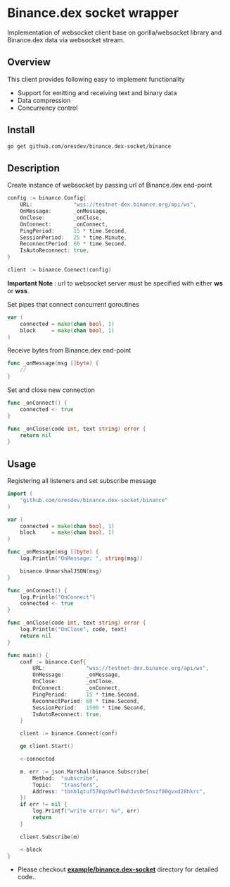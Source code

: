 # Binance.dex socket wrapper

Implementation of websocket client base on gorilla/websocket library and Binance.dex data via websocket stream.

## Overview

This client provides following easy to implement functionality

- Support for emitting and receiving text and binary data
- Data compression
- Concurrency control

## Install

```bash
go get github.com/oresdev/binance.dex-socket/binance
```

## Description

Create instance of websocket by passing url of Binance.dex end-point

```go
config := binance.Config{
	URL:             "wss://testnet-dex.binance.org/api/ws",
	OnMessage:       _onMessage,
	OnClose:         _onClose,
	OnConnect:       _onConnect,
	PingPeriod:      15 * time.Second,
	SessionPeriod:   25 * time.Minute,
	ReconnectPeriod: 60 * time.Second,
	IsAutoReconnect: true,
}

client := binance.Connect(config)
```

**Important Note** : url to websocket server must be specified with either **ws** or **wss**.

Set pipes that connect concurrent goroutines

```go
var (
    connected = make(chan bool, 1)
    block     = make(chan bool, 1)
)
```

Receive bytes from Binance.dex end-point

```go
func _onMessage(msg []byte) {
    //
}
```

Set and close new connection

```go
func _onConnect() {
    connected <- true
}

func _onClose(code int, text string) error {
    return nil
}
```

## Usage

Registering all listeners and set subscribe message

```go
import (
	"github.com/oresdev/binance.dex-socket/binance"
)

var (
	connected = make(chan bool, 1)
	block     = make(chan bool, 1)
)

func _onMessage(msg []byte) {
	log.Println("OnMessage: ", string(msg))

	binance.UnmarshalJSON(msg)
}

func _onConnect() {
	log.Println("OnConnect")
	connected <- true
}

func _onClose(code int, text string) error {
	log.Println("OnClose", code, text)
	return nil
}

func main() {
	conf := binance.Conf{
		URL:             "wss://testnet-dex.binance.org/api/ws",
		OnMessage:       _onMessage,
		OnClose:         _onClose,
		OnConnect:       _onConnect,
		PingPeriod:      15 * time.Second,
		ReconnectPeriod: 60 * time.Second,
		SessionPeriod:   1500 * time.Second,
		IsAutoReconnect: true,
	}

	client := binance.Connect(conf)

	go client.Start()

	<-connected

	m, err := json.Marshal(binance.Subscribe{
		Method:  "subscribe",
		Topic:   "transfers",
		Address: "tbnb1qtuf578qs9wfl0wh3vs0r5nszf80gvxd28hkrc",
	})
	if err != nil {
		log.Printf("write error: %v", err)
		return
	}

	client.Subscribe(m)

	<-block
}
```

- Please checkout [**example/binance.dex-socket**](https://github.com/oresdev/binance.dex-socket/tree/master/example) directory for detailed code..
